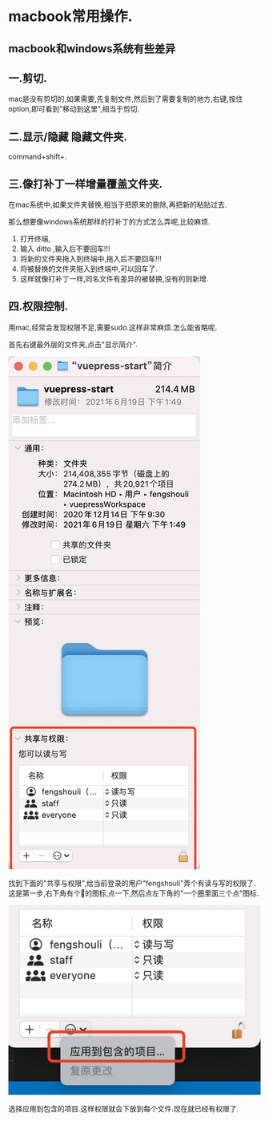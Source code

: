 

# macbook常用操作.

## macbook和windows系统有些差异

## 一.剪切.

mac是没有剪切的,如果需要,先复制文件,然后到了需要复制的地方,右键,按住option,即可看到"移动到这里",相当于剪切.

## 二.显示/隐藏 隐藏文件夹.

command+shift+.

## 三.像打补丁一样增量覆盖文件夹.

在mac系统中,如果文件夹替换,相当于把原来的删除,再把新的粘贴过去.   

那么想要像windows系统那样的打补丁的方式怎么弄呢,比较麻烦.

1. 打开终端,
2. 输入 ditto ,输入后不要回车!!!
3. 将新的文件夹拖入到终端中,拖入后不要回车!!!
4. 将被替换的文件夹拖入到终端中,可以回车了.
5. 这样就像打补丁一样,同名文件有差异的被替换,没有的则新增.

## 四.权限控制.

用mac,经常会发现权限不足,需要sudo.这样非常麻烦.怎么能省略呢.  

首先右键最外层的文件夹,点击"显示简介".

![显示简介](./picture/macbook/power1.png)

找到下面的"共享与权限",给当前登录的用户"fengshouli"弄个有读与写的权限了.这是第一步,右下角有个🔐的图标,点一下,然后点左下角的"一个圈里面三个点"图标.

![](./picture/macbook/power2.png)

选择应用到包含的项目.这样权限就会下放到每个文件.现在就已经有权限了.
